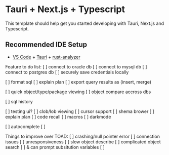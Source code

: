 # Tauri + Next.js + Typescript

This template should help get you started developing with Tauri, Next.js and Typescript.

## Recommended IDE Setup

- [VS Code](https://code.visualstudio.com/) + [Tauri](https://marketplace.visualstudio.com/items?itemName=tauri-apps.tauri-vscode) + [rust-analyzer](https://marketplace.visualstudio.com/items?itemName=rust-lang.rust-analyzer)

Feature to do list:
[ ] connect to oracle db
[ ] connect to mysql db
[ ] connect to postgres db
[ ] securely save credentials locally

[ ] format sql 
[ ] explain plan
[ ] export query results as (insert, merge)

[ ] quick object/type/package viewing
[ ] object compare accross dbs

[ ] sql history

[ ] testing ui?
[ ] clob/lob viewing
[ ] cursor support
[ ] shema brower
[ ] explain plan
[ ] code recall
[ ] macros
[ ] darkmode

[ ] autocomplete
[ ] 

Things to improve over TOAD:
[ ] crashing/null pointer error
[ ] connection issues
[ ] unresponsiveness
[ ] slow object describe
[ ] complicated object search
[ ] & can prompt subsitution variables
[ ] 
